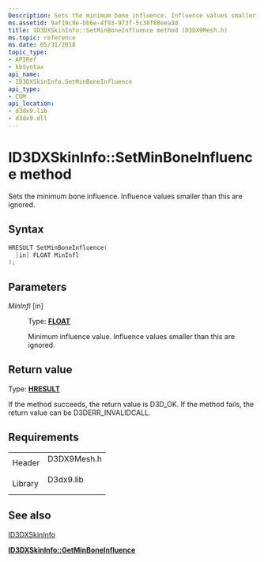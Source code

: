 ```yaml
---
Description: Sets the minimum bone influence. Influence values smaller than this are ignored.
ms.assetid: 9af19c9e-bb6e-4f93-973f-5c38f88eea3d
title: ID3DXSkinInfo::SetMinBoneInfluence method (D3DX9Mesh.h)
ms.topic: reference
ms.date: 05/31/2018
topic_type: 
- APIRef
- kbSyntax
api_name: 
- ID3DXSkinInfo.SetMinBoneInfluence
api_type: 
- COM
api_location: 
- d3dx9.lib
- d3dx9.dll
---
```


# ID3DXSkinInfo::SetMinBoneInfluence method

Sets the minimum bone influence. Influence values smaller than this are ignored.

## Syntax


```C++
HRESULT SetMinBoneInfluence(
  [in] FLOAT MinInfl
);
```



## Parameters

<dl> <dt>

*MinInfl* \[in\]
</dt> <dd>

Type: **[**FLOAT**](https://msdn.microsoft.com/library/Aa383751(v=VS.85).aspx)**

Minimum influence value. Influence values smaller than this are ignored.

</dd> </dl>

## Return value

Type: **[**HRESULT**](https://msdn.microsoft.com/library/Bb401631(v=MSDN.10).aspx)**

If the method succeeds, the return value is D3D\_OK. If the method fails, the return value can be D3DERR\_INVALIDCALL.

## Requirements



|                    |                                                                                        |
|--------------------|----------------------------------------------------------------------------------------|
| Header<br/>  | <dl> <dt>D3DX9Mesh.h</dt> </dl> |
| Library<br/> | <dl> <dt>D3dx9.lib</dt> </dl>   |



## See also

<dl> <dt>

[ID3DXSkinInfo](id3dxskininfo.md)
</dt> <dt>

[**ID3DXSkinInfo::GetMinBoneInfluence**](id3dxskininfo--getminboneinfluence.md)
</dt> </dl>

 

 




